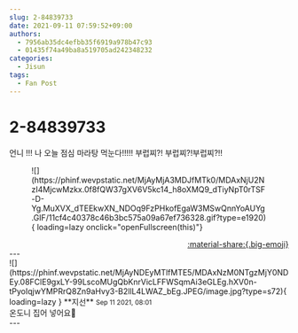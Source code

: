 ```yaml
---
slug: 2-84839733
date: 2021-09-11 07:59:52+09:00
authors:
  - 7956ab35dc4efbb35f6919a978b47c93
  - 01435f74a49ba8a519705ad242348232
categories:
  - Jisun
tags:
  - Fan Post
---
```


# 2-84839733

<div class="post-container" markdown="1">
<div class="content-container md-sidebar__scrollwrap" markdown="1">

언니 !!! 나 오늘 점심 마라탕 먹눈다!!!!! 부럽찌?! 부럽찌?!부럽찌?!!
<figure markdown="1">
![](https://phinf.wevpstatic.net/MjAyMjA3MDJfMTk0/MDAxNjU2NzI4MjcwMzkx.0f8fQW37gXV6V5kc14_h8oXMQ9_dTiyNpT0rTSF-D-Yg.MuXVX_dTEEkwXN_NDOq9FzPHkofEgaW3MSwQnnYoAUYg.GIF/11cf4c40378c46b3bc575a09a67ef736328.gif?type=e1920){ loading=lazy onclick="openFullscreen(this)"}
</figure>


</div>
</div>

<div style="text-align: right;" markdown="1">
<a href="https://weverse.io/fromis9/fanpost/2-84839733" style="text-align: right;">:material-share:{.big-emoji}</a>
</div>
---

<div class="comments-container md-sidebar__scrollwrap" markdown="1">
<div class="comment" markdown="1">
<div class='id-container' markdown="1">
![](https://phinf.wevpstatic.net/MjAyNDEyMTlfMTE5/MDAxNzM0NTgzMjY0NDEy.08FClE9gxLY-99LscoMUgQbKnrVicLFFWSqmAi3eGLEg.hXV0n-tPyoIqjwYMPRrQ8Zn9aHvy3-B2llL4LWAZ_bEg.JPEG/image.jpg?type=s72){ loading=lazy }
**<span class="artist">지선</span>** <small>Sep 11 2021, 08:01</small><br>
</div>
<div class='comment-body' markdown="1">
온도니 집어 넣어요😤
</div>
</div>
</div>
---
